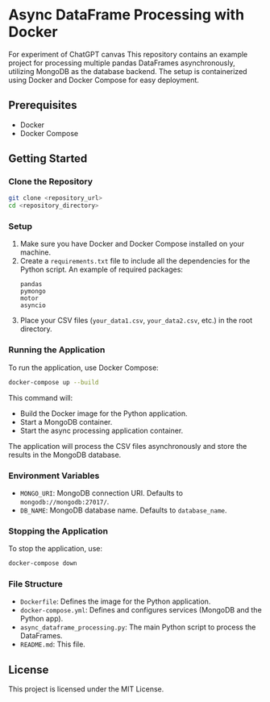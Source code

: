 # Async DataFrame Processing with Docker

For experiment of ChatGPT canvas
This repository contains an example project for processing multiple pandas DataFrames asynchronously, utilizing MongoDB as the database backend. The setup is containerized using Docker and Docker Compose for easy deployment.

## Prerequisites

- Docker
- Docker Compose

## Getting Started

### Clone the Repository
```sh
git clone <repository_url>
cd <repository_directory>
```

### Setup

1. Make sure you have Docker and Docker Compose installed on your machine.
2. Create a `requirements.txt` file to include all the dependencies for the Python script. An example of required packages:
    ```
    pandas
    pymongo
    motor
    asyncio
    ```
3. Place your CSV files (`your_data1.csv`, `your_data2.csv`, etc.) in the root directory.

### Running the Application

To run the application, use Docker Compose:

```sh
docker-compose up --build
```

This command will:
- Build the Docker image for the Python application.
- Start a MongoDB container.
- Start the async processing application container.

The application will process the CSV files asynchronously and store the results in the MongoDB database.

### Environment Variables

- `MONGO_URI`: MongoDB connection URI. Defaults to `mongodb://mongodb:27017/`.
- `DB_NAME`: MongoDB database name. Defaults to `database_name`.

### Stopping the Application

To stop the application, use:

```sh
docker-compose down
```

### File Structure

- `Dockerfile`: Defines the image for the Python application.
- `docker-compose.yml`: Defines and configures services (MongoDB and the Python app).
- `async_dataframe_processing.py`: The main Python script to process the DataFrames.
- `README.md`: This file.

## License

This project is licensed under the MIT License.
